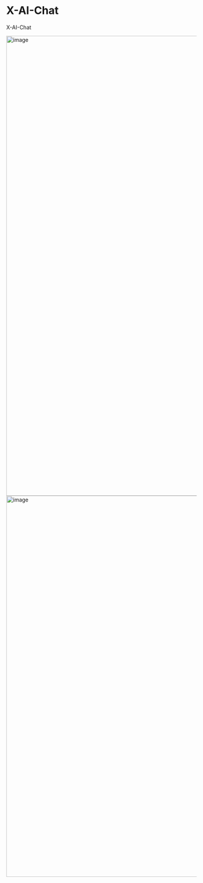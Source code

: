 # X-AI-Chat
X-AI-Chat



<img width="1215" alt="image" src="https://github.com/user-attachments/assets/dc36f70c-e054-4858-8fec-fff2f68312ea">

<img width="1007" alt="image" src="https://github.com/user-attachments/assets/a6bd1c35-638f-4391-8647-ab04a648c31b">
